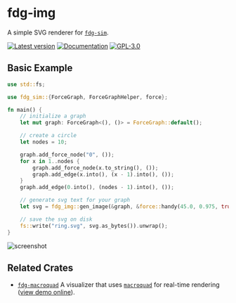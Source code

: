 # fdg-img

A simple SVG renderer for [`fdg-sim`](https://crates.io/crates/fdg-sim).

[![Latest version](https://img.shields.io/crates/v/fdg-img.svg)](https://crates.io/crates/fdg-img)
[![Documentation](https://docs.rs/fdg-img/badge.svg)](https://docs.rs/fdg-img)
[![GPL-3.0](https://img.shields.io/badge/license-GPL-blue.svg)](https://github.com/grantshandy/fdg/blob/main/fdg-img/LICENSE)

## Basic Example
```rust
use std::fs;

use fdg_sim::{ForceGraph, ForceGraphHelper, force};

fn main() {
    // initialize a graph
    let mut graph: ForceGraph<(), ()> = ForceGraph::default();

    // create a circle
    let nodes = 10;

    graph.add_force_node("0", ());
    for x in 1..nodes {
        graph.add_force_node(x.to_string(), ());
        graph.add_edge(x.into(), (x - 1).into(), ());
    }
    graph.add_edge(0.into(), (nodes - 1).into(), ());

    // generate svg text for your graph
    let svg = fdg_img::gen_image(&graph, &force::handy(45.0, 0.975, true, true), None).unwrap();

    // save the svg on disk
    fs::write("ring.svg", svg.as_bytes()).unwrap();
}
```

![screenshot](https://raw.githubusercontent.com/grantshandy/fdg/main/fdg-img/screenshots/ring.svg)

## Related Crates
- [`fdg-macroquad`](https://crates.io/crates/fdg-macroquad) A visualizer that uses [`macroquad`](https://crates.io/crates/macroquad) for real-time rendering ([view demo online](https://grantshandy.github.io/fdg)).
